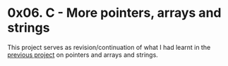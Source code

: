 # 0x06. C - More pointers, arrays and strings

This project serves as revision/continuation of what I had learnt in the [previous project](/0x05-pointers_arrays_strings) on pointers and arrays and strings. 

